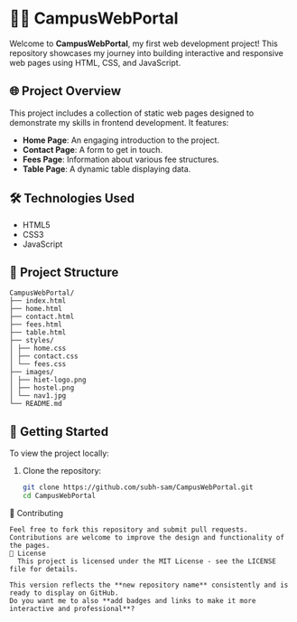 # 🧑‍💻 CampusWebPortal

Welcome to **CampusWebPortal**, my first web development project! This repository showcases my journey into building interactive and responsive web pages using HTML, CSS, and JavaScript.  

## 🌐 Project Overview

This project includes a collection of static web pages designed to demonstrate my skills in frontend development. It features:  

- **Home Page**: An engaging introduction to the project.  
- **Contact Page**: A form to get in touch.  
- **Fees Page**: Information about various fee structures.  
- **Table Page**: A dynamic table displaying data.  

## 🛠️ Technologies Used

- HTML5  
- CSS3  
- JavaScript  

## 📂 Project Structure

    CampusWebPortal/
    ├── index.html
    ├── home.html
    ├── contact.html
    ├── fees.html
    ├── table.html
    ├── styles/
    │ ├── home.css
    │ ├── contact.css
    │ └── fees.css
    ├── images/
    │ ├── hiet-logo.png
    │ ├── hostel.png
    │ └── nav1.jpg
    └── README.md


## 🚀 Getting Started

To view the project locally:

1. Clone the repository:

   ```bash
   git clone https://github.com/subh-sam/CampusWebPortal.git
   cd CampusWebPortal

🤝 Contributing

    Feel free to fork this repository and submit pull requests. Contributions are welcome to improve the design and functionality of the pages.
    📄 License
      This project is licensed under the MIT License - see the LICENSE file for details.

    This version reflects the **new repository name** consistently and is ready to display on GitHub.  
    Do you want me to also **add badges and links to make it more interactive and professional**?

